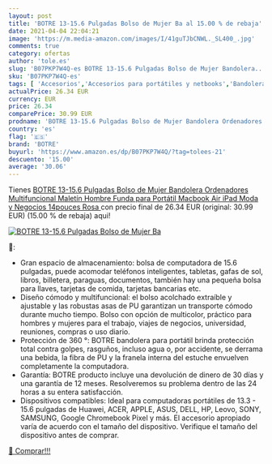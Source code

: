 ```yaml
---
layout: post
title: 'BOTRE 13-15.6 Pulgadas Bolso de Mujer Ba al 15.00 % de rebaja'
date: 2021-04-04 22:04:21
image: 'https://m.media-amazon.com/images/I/41guTJbCNWL._SL400_.jpg'
comments: true
category: ofertas
author: 'tole.es'
slug: 'B07PKP7W4Q-es BOTRE 13-15.6 Pulgadas Bolso de Mujer Bandolera...'
sku: 'B07PKP7W4Q-es'
tags: [ 'Accesorios','Accesorios para portátiles y netbooks','Bandoleras y bolsas mensajero para portátiles y netbooks','Bolsas y fundas para portátiles y netbooks','Informática','botre','ipad', ]
actualPrice: 26.34 EUR
currency: EUR
price: 26.34
comparePrice: 30.99 EUR
prodname: 'BOTRE 13-15.6 Pulgadas Bolso de Mujer Bandolera Ordenadores Multifuncional Maletín Hombre Funda para Portátil Macbook Air iPad Moda y Negocios  14pouces  Rosa '
country: 'es'
flag: '🇪🇸'
brand: 'BOTRE'
buyurl: 'https://www.amazon.es/dp/B07PKP7W4Q/?tag=tolees-21'
descuento: '15.00'
average: '30.06'
---
```


Tienes [BOTRE 13-15.6 Pulgadas Bolso de Mujer Bandolera Ordenadores Multifuncional Maletín Hombre Funda para Portátil Macbook Air iPad Moda y Negocios  14pouces  Rosa ](https://www.amazon.es/dp/B07PKP7W4Q/?tag=tolees-21) con precio final de  26.34 EUR (original: 30.99 EUR) (15.00 %  de rebaja) aqui!

[![BOTRE 13-15.6 Pulgadas Bolso de Mujer Ba](https://m.media-amazon.com/images/I/41guTJbCNWL._SL400_.jpg)](https://www.amazon.es/dp/B07PKP7W4Q/?tag=tolees-21)

🔎:

- Gran espacio de almacenamiento: bolsa de computadora de 15.6 pulgadas, puede acomodar teléfonos inteligentes, tabletas, gafas de sol, libros, billetera, paraguas, documentos, también hay una pequeña bolsa para llaves, tarjetas de comida, tarjetas bancarias etc.
- Diseño cómodo y multifuncional: el bolso acolchado extraíble y ajustable y las robustas asas de PU garantizan un transporte cómodo durante mucho tiempo. Bolso con opción de multicolor, práctico para hombres y mujeres para el trabajo, viajes de negocios, universidad, reuniones, compras o uso diario.
- Protección de 360 ​​°: BOTRE bandolera para portátil brinda protección total contra golpes, rasguños, incluso agua o, por accidente, se derrama una bebida, la fibra de PU y la franela interna del estuche envuelven completamente la computadora.
- Garantía: BOTRE producto incluye una devolución de dinero de 30 días y una garantía de 12 meses. Resolveremos su problema dentro de las 24 horas a su entera satisfacción.
- Dispositivos compatibles: Ideal para computadoras portátiles de 13.3 - 15.6 pulgadas de Huawei, ACER, APPLE, ASUS, DELL, HP, Leovo, SONY, SAMSUNG, Google Chromebook Pixel y más. El accesorio apropiado varía de acuerdo con el tamaño del dispositivo. Verifique el tamaño del dispositivo antes de comprar.

[🛒 Comprar!!!](https://www.amazon.es/dp/B07PKP7W4Q/?tag=tolees-21)
